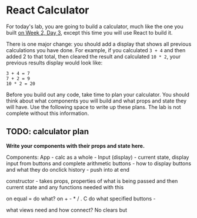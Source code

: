 # React Calculator

For today's lab, you are going to build a calculator, much like the one you built [on Week 2, Day 3](https://github.com/momentum-cohort-2018-07/lab-w2d3), except this time you will use React to build it.

There is one major change: you should add a display that shows all previous calculations you have done. For example, if you calculated `3 + 4` and then added 2 to that total, then cleared the result and calculated `10 * 2`, your previous results display would look like:

```
3 + 4 = 7
7 + 2 = 9
10 * 2 = 20
```

Before you build out any code, take time to plan your calculator. You should think about what components you will build and what props and state they will have. Use the following space to write up these plans. The lab is not complete without this information.

## TODO: calculator plan

**Write your components with their props and state here.**

Components: 
App - calc as a whole -
Input (display) - current state, display input from buttons and complete arithmetic
buttons - how to display buttons and what they do onclick
history - push into at end

constructor - takes props, properties of what is being passed and then current state
and any functions needed with this

on equal = do what? 
on + - * / . C do what specified
buttons - 

what views need and how connect? No clears but 
